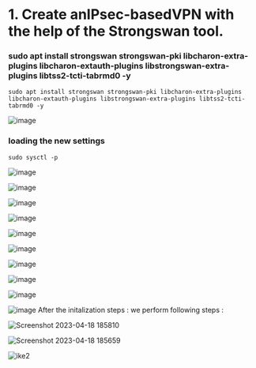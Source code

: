 # 1. Create anIPsec-basedVPN with the help of the Strongswan tool.
### sudo apt install strongswan strongswan-pki libcharon-extra-plugins libcharon-extauth-plugins libstrongswan-extra-plugins libtss2-tcti-tabrmd0 -y

`sudo apt install strongswan strongswan-pki libcharon-extra-plugins libcharon-extauth-plugins libstrongswan-extra-plugins libtss2-tcti-tabrmd0 -y`

![image](https://user-images.githubusercontent.com/68326118/229407567-ec666ac2-b3dc-49f4-978f-bae82ee6133e.png)

### loading the new settings 
`sudo sysctl -p`

![image](https://user-images.githubusercontent.com/68326118/229409132-c9732d1e-5f4b-4a9a-b471-8a3f8d54d025.png)

![image](https://user-images.githubusercontent.com/68326118/230721511-55bab938-09be-4f17-981c-0dfd18d13b76.png)

![image](https://user-images.githubusercontent.com/68326118/230721859-79f08289-e417-4ae6-89d4-ef6c7fe2ae1a.png)

![image](https://user-images.githubusercontent.com/68326118/230722045-06e2ff0a-2282-4087-9ee6-1920a7125596.png)

![image](https://user-images.githubusercontent.com/68326118/230722185-fd6d9d90-7c94-4026-9ca0-080eba888e6c.png)

![image](https://user-images.githubusercontent.com/68326118/230722305-f75560ef-fc82-4bc9-bcdd-b491df366164.png)

![image](https://user-images.githubusercontent.com/68326118/230722578-d5a81893-e100-48b6-88f5-d839aabd735f.png)

![image](https://user-images.githubusercontent.com/68326118/230722623-b610cb2f-74b7-4b0f-a228-333ed59d079f.png)

![image](https://user-images.githubusercontent.com/68326118/230722823-518796eb-b744-4391-bc96-11ff027d068f.png)

![image](https://user-images.githubusercontent.com/68326118/230723117-26becce3-1694-4a34-a3db-cf0a29865443.png)
After the initalization steps : 
we perform following steps : 

![Screenshot 2023-04-18 185810](https://user-images.githubusercontent.com/68326118/232939905-3e144a61-3fc0-47ed-a377-fbd0fc0d935d.png)

![Screenshot 2023-04-18 185659](https://user-images.githubusercontent.com/68326118/232939969-1691f107-8fca-49aa-b826-ab7c39a1d482.png)

![ike2](https://user-images.githubusercontent.com/68326118/232939510-515215db-7186-45b7-a644-67f91c8b064b.png)
